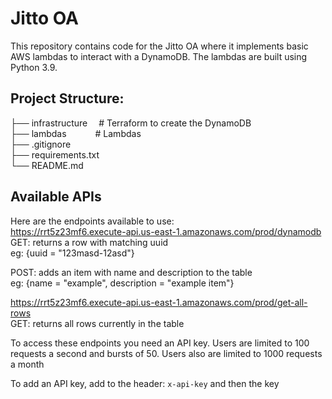 # Jitto OA
This repository contains code for the Jitto OA where it implements basic AWS lambdas to interact with 
a DynamoDB. The lambdas are built using Python 3.9. 

## Project Structure:
├── infrastructure &emsp;# Terraform to create the DynamoDB <br>
├── lambdas &emsp;&emsp;&emsp;# Lambdas <br>
├── .gitignore <br>
├── requirements.txt <br>
└── README.md

## Available APIs
Here are the endpoints available to use: <br>
https://rrt5z23mf6.execute-api.us-east-1.amazonaws.com/prod/dynamodb <br>
GET: returns a row with matching uuid <br>
eg: {uuid = "123masd-12asd"}

POST: adds an item with name and description to the table <br>
eg: {name = "example", description = "example item"}

https://rrt5z23mf6.execute-api.us-east-1.amazonaws.com/prod/get-all-rows <br>
GET: returns all rows currently in the table

To access these endpoints you need an API key. Users are limited to 100 requests a second and bursts of 50.
Users also are limited to 1000 requests a month

To add an API key, add to the header: `x-api-key` and then the key